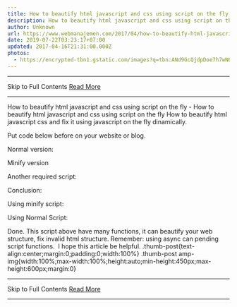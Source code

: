 ```yaml
---
title: How to beautify html javascript and css using script on the fly
description: How to beautify html javascript and css using script on the fly
author: Unknown
url: https://www.webmanajemen.com/2017/04/how-to-beautify-html-javascript-and-css.html
date: 2019-07-22T03:23:17+07:00
updated: 2017-04-16T21:31:00.000Z
photos:
  - https://encrypted-tbn1.gstatic.com/images?q=tbn:ANd9GcQjdpDoe7h7wNQx9CmRe46wN2Ta_p7TYUg_q9p0GUr6OM6Y1hml
---
```


<hr/> Skip to Full Contents <a href="https://www.webmanajemen.com/2017/04/how-to-beautify-html-javascript-and-css.html" rel="follow" class="button" id="read-more">Read More</a> <hr/> How to beautify html javascript and css using script on the fly - How to beautify html javascript and css using script on the fly How to beautify html javascript css and fix it using javascript on the fly dinamically.

Put code below before </head> on your website or blog.


Normal version:
<script src="https://cdnjs.cloudflare.com/ajax/libs/js-beautify/1.6.12/beautify.js"></script>
<script src="https://cdnjs.cloudflare.com/ajax/libs/js-beautify/1.6.12/beautify-css.js"></script>
<script src="https://cdnjs.cloudflare.com/ajax/libs/js-beautify/1.6.12/beautify-html.js"></script>

Minify version
<script src="https://cdnjs.cloudflare.com/ajax/libs/js-beautify/1.6.12/beautify.min.js"></script>
<script src="https://cdnjs.cloudflare.com/ajax/libs/js-beautify/1.6.12/beautify-css.min.js"></script>
<script src="https://cdnjs.cloudflare.com/ajax/libs/js-beautify/1.6.12/beautify-html.min.js"></script>

Another required script:
<script src="https://cdn.rawgit.com/beautify-web/js-beautify/v1.6.12/js/lib/beautify.js"></script>
<script src="https://cdn.rawgit.com/beautify-web/js-beautify/v1.6.12/js/lib/beautify-css.js"></script>
<script src="https://cdn.rawgit.com/beautify-web/js-beautify/v1.6.12/js/lib/beautify-html.js"></script>


Conclusion:


Using minify script:
<script src="https://cdnjs.cloudflare.com/ajax/libs/js-beautify/1.6.12/beautify.min.js"></script>
<script src="https://cdnjs.cloudflare.com/ajax/libs/js-beautify/1.6.12/beautify-css.min.js"></script>
<script src="https://cdnjs.cloudflare.com/ajax/libs/js-beautify/1.6.12/beautify-html.min.js"></script>
<script src="https://cdn.rawgit.com/beautify-web/js-beautify/v1.6.12/js/lib/beautify.js"></script>
<script src="https://cdn.rawgit.com/beautify-web/js-beautify/v1.6.12/js/lib/beautify-css.js"></script>
<script src="https://cdn.rawgit.com/beautify-web/js-beautify/v1.6.12/js/lib/beautify-html.js"></script>

Using Normal Script:
<script src="https://cdn.rawgit.com/beautify-web/js-beautify/v1.6.12/js/lib/beautify.js"></script>
<script src="https://cdn.rawgit.com/beautify-web/js-beautify/v1.6.12/js/lib/beautify-css.js"></script>
<script src="https://cdn.rawgit.com/beautify-web/js-beautify/v1.6.12/js/lib/beautify-html.js"></script>
<script src="https://cdnjs.cloudflare.com/ajax/libs/js-beautify/1.6.12/beautify.js"></script>
<script src="https://cdnjs.cloudflare.com/ajax/libs/js-beautify/1.6.12/beautify-css.js"></script>
<script src="https://cdnjs.cloudflare.com/ajax/libs/js-beautify/1.6.12/beautify-html.js"></script>


Done.
This script above have many functions, it can beautify your web structure, fix invalid html structure. Remember: using async can pending script functions.
 I hope this article be helpful.
.thumb-post{text-align:center;margin:0;padding:0;width:100%} .thumb-post amp-img{width:100%;max-width:100%;height:auto;min-height:450px;max-height:600px;margin:0} <hr/> Skip to Full Contents <a href="https://www.webmanajemen.com/2017/04/how-to-beautify-html-javascript-and-css.html" rel="follow" class="button" id="read-more">Read More</a> <hr/>